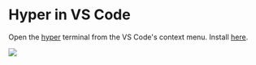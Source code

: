 # Hyper in VS Code
Open the [hyper](https://hyper.is) terminal from the VS Code's context menu.
Install [here](https://marketplace.visualstudio.com/items?itemName=LevitatingBusinessMan.hyper-vsc).

![](https://sharex.reinfernhout.xyz/i/emv4Q.png)